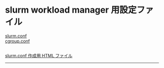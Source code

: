 # slurm workload manager 用設定ファイル

[slurm.conf](slurm.conf)<br>
[cgroup.conf](cgroup.conf)<br>

##
[slurm.conf 作成用 HTML ファイル](slurm-wlm-configurator.html)<br>

---